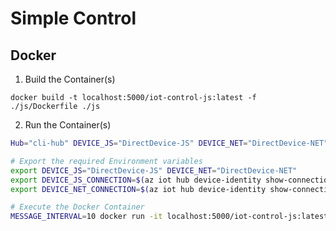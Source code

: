 # Simple Control

## Docker

1. Build the Container(s)

  `docker build -t localhost:5000/iot-control-js:latest -f ./js/Dockerfile ./js`

2. Run the Container(s)

  ```bash
  Hub="cli-hub" DEVICE_JS="DirectDevice-JS" DEVICE_NET="DirectDevice-NET"

  # Export the required Environment variables
  export DEVICE_JS="DirectDevice-JS" DEVICE_NET="DirectDevice-NET"
  export DEVICE_JS_CONNECTION=$(az iot hub device-identity show-connection-string --hub-name $Hub --device-id $DEVICE_JS -otsv)
  export DEVICE_NET_CONNECTION=$(az iot hub device-identity show-connection-string --hub-name $Hub --device-id $DEVICE_NET -otsv)

  # Execute the Docker Container
  MESSAGE_INTERVAL=10 docker run -it localhost:5000/iot-control-js:latest
  ```
